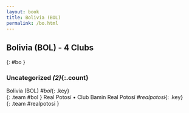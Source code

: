 ```yaml
---
layout: book
title: Bolivia (BOL)
permalink: /bo.html
---
```


## Bolivia (BOL) - 4 Clubs
{: #bo }









### Uncategorized _(2)_{:.count}

Bolivia  (BOL)  _#bol_{: .key} <br>
{: .team #bol }
Real Potosí • Club Bamin Real Potosí   _#realpotosi_{: .key} <br>
{: .team #realpotosi }


 
